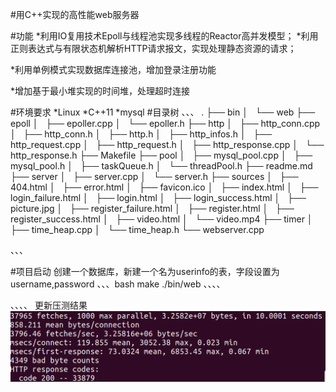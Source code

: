 #用C++实现的高性能web服务器

#功能
*利用IO复用技术Epoll与线程池实现多线程的Reactor高并发模型；
*利用正则表达式与有限状态机解析HTTP请求报文，实现处理静态资源的请求；

*利用单例模式实现数据库连接池，增加登录注册功能

*增加基于最小堆实现的时间堆，处理超时连接

#环境要求
*Linux
*C++11
*mysql
#目录树
、、、
.
├── bin
│   └── web
├── epoll
│   ├── epoller.cpp
│   └── epoller.h
├── http
│   ├── http_conn.cpp
│   ├── http_conn.h
│   ├── http.h
│   ├── http_infos.h
│   ├── http_request.cpp
│   ├── http_request.h
│   ├── http_response.cpp
│   └── http_response.h
├── Makefile
├── pool
│   ├── mysql_pool.cpp
│   ├── mysql_pool.h
│   ├── taskQueue.h
│   └── threadPool.h
├── readme.md
├── server
│   ├── server.cpp
│   └── server.h
├── sources
│   ├── 404.html
│   ├── error.html
│   ├── favicon.ico
│   ├── index.html
│   ├── login_failure.html
│   ├── login.html
│   ├── login_success.html
│   ├── picture.jpg
│   ├── register_failure.html
│   ├── register.html
│   ├── register_success.html
│   ├── video.html
│   └── video.mp4
├── timer
│   ├── time_heap.cpp
│   └── time_heap.h
└── webserver.cpp



、、、


#项目启动
创建一个数据库，新建一个名为userinfo的表，字段设置为username,password
、、、bash
make
./bin/web
、、、、

、、、、
更新压测结果
![Image text](%E5%8E%8B%E6%B5%8B%E6%88%AA%E5%9B%BE.png)